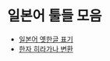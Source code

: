 # 일본어 툴들 모음 

- [일본어 옛한글 표기](https://newhajinyoon.github.io/jptools/ohjp)
- [한자 히라가나 변환](https://newhajinyoon.github.io/jptools/k2h)
